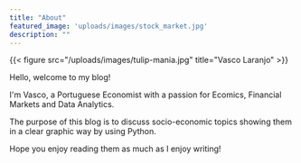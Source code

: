 ```yaml
---
title: "About"
featured_image: 'uploads/images/stock_market.jpg'
description: ""
---
```

{{< figure src="/uploads/images/tulip-mania.jpg" title="Vasco Laranjo" >}}

Hello, welcome to my blog!
<P> I'm Vasco, a Portuguese Economist with a passion for Ecomics, Financial Markets and Data Analytics. <P>
<P> The purpose of this blog is to discuss socio-economic topics showing them in a clear graphic way by using Python.<P>
<P>Hope you enjoy reading them as much as I enjoy writing!
